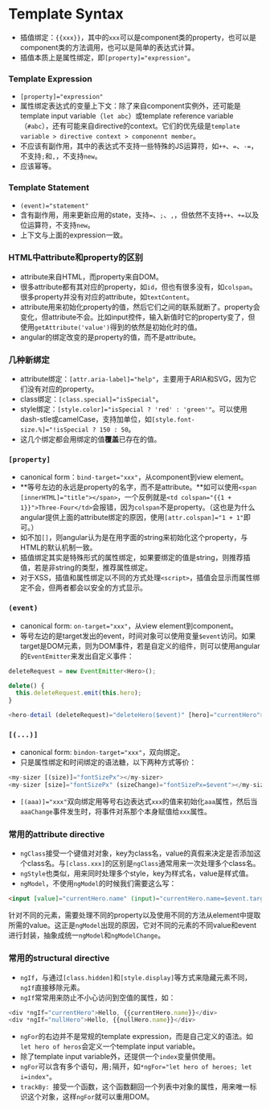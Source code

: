 Template Syntax
=======

* 插值绑定：`{{xxx}}`，其中的`xxx`可以是component类的property，也可以是component类的方法调用，也可以是简单的表达式计算。
* 插值本质上是属性绑定，即`[property]="expression"`。

### Template Expression

* `[property]="expression"`
* 属性绑定表达式的变量上下文：除了来自component实例外，还可能是template input variable（`let abc`）或template reference variable（`#abc`），还有可能来自directive的context。它们的优先级是`template variable > directive context > componennt member`。
* 不应该有副作用，其中的表达式不支持一些特殊的JS运算符，如`++`、`=`、`-=`，不支持`;`和`,`，不支持`new`。
* 应该幂等。

### Template Statement

* `(event)="statement"`
* 含有副作用，用来更新应用的state，支持`=`、`;`、`,`，但依然不支持`++`、`+=`以及位运算符，不支持`new`。
* 上下文与上面的expression一致。

### HTML中attribute和property的区别

* attribute来自HTML，而property来自DOM。
* 很多attribute都有其对应的property，如`id`，但也有很多没有，如`colspan`。很多property并没有对应的attribute，如`textContent`。
* attribute用来初始化property的值，然后它们之间的联系就断了。property会变化，但attribute不会。比如input控件，输入新值时它的property变了，但使用`getAttribute('value')`得到的依然是初始化时的值。
* angular的绑定改变的是property的值，而不是attribute。

### 几种新绑定

* attribute绑定：`[attr.aria-label]="help"`，主要用于ARIA和SVG，因为它们没有对应的property。
* class绑定：`[class.special]="isSpecial"`。
* style绑定：`[style.color]="isSpecial ? 'red' : 'green'"`。可以使用dash-stle或camelCase，支持加单位，如`[style.font-size.%]="!isSpecial ? 150 : 50`。
* 这几个绑定都会用绑定的值**覆盖**已存在的值。

### `[property]`

* canonical form：`bind-target="xxx"`，从component到view element。
* **等号左边的永远是property的名字，而不是attribute。**如可以使用`<span [innerHTML]="title"></span>`，一个反例就是`<td colspan="{{1 + 1}}">Three-Four</td>`会报错，因为`colspan`不是property。（这也是为什么angular提供上面的attribute绑定的原因，使用`[attr.colspan]="1 + 1"`即可。）
* 如不加`[]`，则angular认为是在用字面的string来初始化这个property，与HTML的默认机制一致。
* 插值绑定其实是特殊形式的属性绑定，如果要绑定的值是string，则推荐插值，若是非string的类型，推荐属性绑定。
* 对于XSS，插值和属性绑定以不同的方式处理`<script>`，插值会显示而属性绑定不会，但两者都会以安全的方式显示。

### `(event)`

* canonical form: `on-target="xxx"`，从view element到component。
* 等号左边的是target发出的event，时间对象可以使用变量`$event`访问。如果target是DOM元素，则为DOM事件，若是自定义的组件，则可以使用angular的`EventEmitter`来发出自定义事件：
``` typescript
deleteRequest = new EventEmitter<Hero>();

delete() {
  this.deleteRequest.emit(this.hero);
}

<hero-detail (deleteRequest)="deleteHero($event)" [hero]="currentHero"></hero-detail>
```

### `[(...)]`

* canonical form: `bindon-target="xxx"`，双向绑定。
* 只是属性绑定和时间绑定的语法糖，以下两种方式等价：
``` typescript
<my-sizer [(size)]="fontSizePx"></my-sizer>
<my-sizer [size]="fontSizePx" (sizeChange)="fontSizePx=$event"></my-sizer>
```
* `[(aaa)]="xxx"`双向绑定用等号右边表达式`xxx`的值来初始化`aaa`属性，然后当`aaaChange`事件发生时，将事件对系那个本身赋值给`xxx`属性。

### 常用的attribute directive

* `ngClass`接受一个键值对对象，key为class名，value的真假来决定是否添加这个class名。与`[class.xxx]`的区别是`ngClass`通常用来一次处理多个class名。
* `ngStyle`也类似，用来同时处理多个style，key为样式名，value是样式值。
* `ngModel`，不使用`ngModel`的时候我们需要这么写：
``` html
<input [value]="currentHero.name" (input)="currentHero.name=$event.target.value" >
```
针对不同的元素，需要处理不同的property以及使用不同的方法从element中提取所需的value。这正是`ngModel`出现的原因，它对不同的元素的不同value和event进行封装，抽象成统一`ngModel`和`ngModelChange`。

### 常用的structural directive

* `ngIf`，与通过`[class.hidden]`和`[style.display]`等方式来隐藏元素不同，`ngIf`直接移除元素。
* `ngIf`常常用来防止不小心访问到空值的属性，如：
``` typescript
<div *ngIf="currentHero">Hello, {{currentHero.name}}</div>
<div *ngIf="nullHero">Hello, {{nullHero.name}}</div>
```
* `ngFor`的右边并不是常规的template expression，而是自己定义的语法。如`let hero of heros`会定义一个template input variable。
* 除了template input variable外，还提供一个`index`变量供使用。
* `ngFor`可以含有多个语句，用`;`隔开，如`*ngFor="let hero of heroes; let i=index"`。
* `trackBy: `接受一个函数，这个函数翻回一个列表中对象的属性，用来唯一标识这个对象，这样`ngFor`就可以重用DOM。
